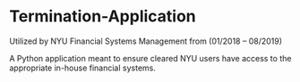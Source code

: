 # Termination-Application

Utilized by NYU Financial Systems Management from (01/2018 – 08/2019)

A Python application meant to ensure cleared NYU users have
access to the appropriate in-house financial systems.
